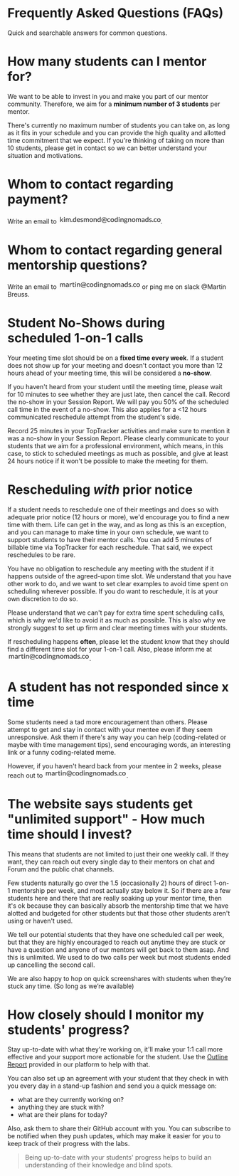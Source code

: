 # Frequently Asked Questions (FAQs)

Quick and searchable answers for common questions.

# How many students can I mentor for?

We want to be able to invest in you and make you part of our mentor community. Therefore, we aim for a **minimum number of 3 students** per mentor.

There's currently no maximum number of students you can take on, as long as it fits in your schedule and you can provide the high quality and allotted time commitment that we expect. If you're thinking of taking on more than 10 students, please get in contact so we can better understand your situation and motivations.

# Whom to contact regarding payment?

Write an email to <img style="display: inline-block;" alt="contact address for kim" src="../images/email_kim.png"/>.

# Whom to contact regarding general mentorship questions?

Write an email to <img style="display: inline-block;" alt="contact address for martin" src="../images/email_martin.png"/> or ping me on slack @Martin Breuss.

# Student No-Shows during scheduled 1-on-1 calls

Your meeting time slot should be on a **fixed time every week**. If a student does not show up for your meeting and doesn't contact you more than 12 hours ahead of your meeting time, this will be considered a **no-show**.

If you haven't heard from your student until the meeting time, please wait for 10 minutes to see whether they are just late, then cancel the call. Record the no-show in your Session Report. We will pay you 50% of the scheduled call time in the event of a no-show. This also applies for a <12 hours communicated reschedule attempt from the student's side.

Record 25 minutes in your TopTracker activities and make sure to mention it was a no-show in your Session Report. Please clearly communicate to your students that we aim for a professional environment, which means, in this case, to stick to scheduled meetings as much as possible, and give at least 24 hours notice if it won't be possible to make the meeting for them.

# Rescheduling _with_ prior notice

If a student needs to reschedule one of their meetings and does so with adequate prior notice (12 hours or more), we'd encourage you to find a new time with them. Life can get in the way, and as long as this is an exception, and you can manage to make time in your own schedule, we want to support students to have their mentor calls. You can add 5 minutes of billable time via TopTracker for each reschedule. That said, we expect reschedules to be rare.

You have no obligation to reschedule any meeting with the student if it happens outside of the agreed-upon time slot. We understand that you have other work to do, and we want to set clear examples to avoid time spent on scheduling wherever possible. If you do want to reschedule, it is at your own discretion to do so.

Please understand that we can't pay for extra time spent scheduling calls, which is why we'd like to avoid it as much as possible. This is also why we strongly suggest to set up firm and clear meeting times with your students.

If rescheduling happens **often**, please let the student know that they should find a different time slot for your 1-on-1 call. Also, please inform me at <img style="display: inline-block;" alt="contact address for martin" src="../images/email_martin.png"/>.

# A student has not responded since x time

Some students need a tad more encouragement than others. Please attempt to get and stay in contact with your mentee even if they seem unresponsive. Ask them if there's any way you can help (coding-related or maybe with time management tips), send encouraging words, an interesting link or a funny coding-related meme.

However, if you haven't heard back from your mentee in 2 weeks, please reach out to <img style="display: inline-block;" alt="contact address for martin" src="../images/email_martin.png"/>.

# The website says students get "unlimited support" - How much time should I invest?

This means that students are not limited to just their one weekly call. If they want, they can reach out every single day to their mentors on chat and Forum and the public chat channels.

Few students naturally go over the 1.5 (occasionally 2)  hours of direct 1-on-1 mentorship per week, and most actually stay below it. So if there are a few students here and there that are really soaking up your mentor time, then it's ok because they can basically absorb the mentorship time that we have alotted and budgeted for other students but that those other students aren't using or haven't used.

We tell our potential students that they have one scheduled call per week, but that they are highly encouraged to reach out anytime they are stuck or have a question and anyone of our mentors will get back to them asap. And this is unlimited. We used to do two calls per week but most students ended up cancelling the second call. 

We are also happy to hop on quick screenshares with students when they’re stuck any time. (So long as we’re available)

# How closely should I monitor my students' progress?

Stay up-to-date with what they're working on, it'll make your 1:1 call more effective and your support more actionable for the student. Use the [Outline Report](05_tools.md#how-to-find-student-progress-logs) provided in our platform to help with that.

You can also set up an agreement with your student that they check in with you every day in a stand-up fashion and send you a quick message on:
* what are they currently working on?
* anything they are stuck with?
* what are their plans for today?

Also, ask them to share their GitHub account with you. You can subscribe to be notified when they push updates, which may make it easier for you to keep track of their progress with the labs.

>Being up-to-date with your students' progress helps to build an understanding of their knowledge and blind spots.